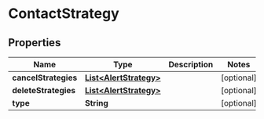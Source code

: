 # ContactStrategy

## Properties
Name | Type | Description | Notes
------------ | ------------- | ------------- | -------------
**cancelStrategies** | [**List&lt;AlertStrategy&gt;**](AlertStrategy.md) |  |  [optional]
**deleteStrategies** | [**List&lt;AlertStrategy&gt;**](AlertStrategy.md) |  |  [optional]
**type** | **String** |  |  [optional]
